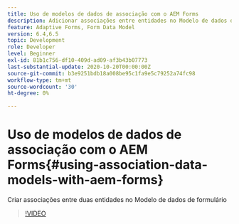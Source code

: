 ```yaml
---
title: Uso de modelos de dados de associação com o AEM Forms
description: Adicionar associações entre entidades no Modelo de dados de formulário
feature: Adaptive Forms, Form Data Model
version: 6.4,6.5
topic: Development
role: Developer
level: Beginner
exl-id: 81b1c756-df10-409d-ad09-af3b43b07773
last-substantial-update: 2020-10-20T00:00:00Z
source-git-commit: b3e9251bdb18a008be95c1fa9e5c79252a74fc98
workflow-type: tm+mt
source-wordcount: '30'
ht-degree: 0%

---
```


# Uso de modelos de dados de associação com o AEM Forms{#using-association-data-models-with-aem-forms}

Criar associações entre duas entidades no Modelo de dados de formulário

>[!VIDEO](https://video.tv.adobe.com/v/17737?quality=12&learn=on)
